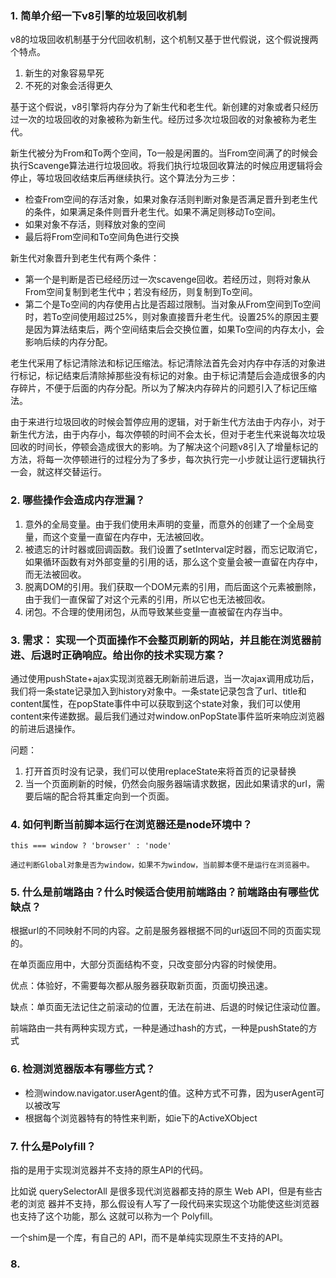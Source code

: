 ### 1. 简单介绍一下v8引擎的垃圾回收机制

v8的垃圾回收机制基于分代回收机制，这个机制又基于世代假说，这个假说搜两个特点。

1. 新生的对象容易早死
2. 不死的对象会活得更久

基于这个假说，v8引擎将内存分为了新生代和老生代。新创建的对象或者只经历过一次的垃圾回收的对象被称为新生代。经历过多次垃圾回收的对象被称为老生代。

新生代被分为From和To两个空间，To一般是闲置的。当From空间满了的时候会执行Scavenge算法进行垃圾回收。将我们执行垃圾回收算法的时候应用逻辑将会停止，等垃圾回收结束后再继续执行。这个算法分为三步：

* 检查From空间的存活对象，如果对象存活则判断对象是否满足晋升到老生代的条件，如果满足条件则晋升老生代。如果不满足则移动To空间。
* 如果对象不存活，则释放对象的空间
* 最后将From空间和To空间角色进行交换

新生代对象晋升到老生代有两个条件：

* 第一个是判断是否已经经历过一次scavenge回收。若经历过，则将对象从From空间复制到老生代中；若没有经历，则复制到To空间。
* 第二个是To空间的内存使用占比是否超过限制。当对象从From空间到To空间时，若To空间使用超过25%，则对象直接晋升老生代。设置25%的原因主要是因为算法结束后，两个空间结束后会交换位置，如果To空间的内存太小，会影响后续的内存分配。

老生代采用了标记清除法和标记压缩法。标记清除法首先会对内存中存活的对象进行标记，标记结束后清除掉那些没有标记的对象。由于标记清楚后会造成很多的内存碎片，不便于后面的内存分配。所以为了解决内存碎片的问题引入了标记压缩法。

由于来进行垃圾回收的时候会暂停应用的逻辑，对于新生代方法由于内存小，对于新生代方法，由于内存小，每次停顿的时间不会太长，但对于老生代来说每次垃圾回收的时间长，停顿会造成很大的影响。为了解决这个问题v8引入了增量标记的方法，将每一次停顿进行的过程分为了多步，每次执行完一小步就让运行逻辑执行一会，就这样交替运行。



### 2. 哪些操作会造成内存泄漏？

1. 意外的全局变量。由于我们使用未声明的变量，而意外的创建了一个全局变量，而这个变量一直留在内存中，无法被回收。
2. 被遗忘的计时器或回调函数。我们设置了setInterval定时器，而忘记取消它，如果循环函数有对外部变量的引用的话，那么这个变量会被一直留在内存中，而无法被回收。
3. 脱离DOM的引用。我们获取一个DOM元素的引用，而后面这个元素被删除，由于我们一直保留了对这个元素的引用，所以它也无法被回收。
4. 闭包。不合理的使用闭包，从而导致某些变量一直被留在内存当中。



### 3. 需求： 实现一个页面操作不会整页刷新的网站，并且能在浏览器前进、后退时正确响应。给出你的技术实现方案？

通过使用pushState+ajax实现浏览器无刷新前进后退，当一次ajax调用成功后，我们将一条state记录加入到history对象中。一条state记录包含了url、title和content属性，在popState事件中可以获取到这个state对象，我们可以使用content来传递数据。最后我们通过对window.onPopState事件监听来响应浏览器的前进后退操作。

问题：

1. 打开首页时没有记录，我们可以使用replaceState来将首页的记录替换
2. 当一个页面刷新的时候，仍然会向服务器端请求数据，因此如果请求的url，需要后端的配合将其重定向到一个页面。



### 4. 如何判断当前脚本运行在浏览器还是node环境中？

```  
this === window ? 'browser' : 'node'

通过判断Global对象是否为window，如果不为window，当前脚本便不是运行在浏览器中。
```



### 5. 什么是前端路由？什么时候适合使用前端路由？前端路由有哪些优缺点？

根据url的不同映射不同的内容。之前是服务器根据不同的url返回不同的页面实现的。

在单页面应用中，大部分页面结构不变，只改变部分内容的时候使用。

优点：体验好，不需要每次都从服务器获取新页面，页面切换迅速。

缺点：单页面无法记住之前滚动的位置，无法在前进、后退的时候记住滚动位置。

前端路由一共有两种实现方式，一种是通过hash的方式，一种是pushState的方式



###   6. 检测浏览器版本有哪些方式？

* 检测window.navigator.userAgent的值。这种方式不可靠，因为userAgent可以被改写
* 根据每个浏览器特有的特性来判断，如ie下的ActiveXObject



### 7. 什么是Polyfill？

指的是用于实现浏览器并不支持的原生API的代码。

比如说 querySelectorAll 是很多现代浏览器都支持的原生 Web API，但是有些古老的浏览
器并不支持，那么假设有人写了一段代码来实现这个功能使这些浏览器也支持了这个功能，那么
这就可以称为一个 Polyfill。

一个shim是一个库，有自己的 API，而不是单纯实现原生不支持的API。



### 8. 